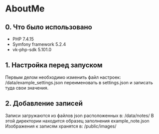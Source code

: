 # AboutMe

## 0. Что было использовано

* PHP 7.4.15
* Symfony framework 5.2.4
* vk-php-sdk 5.101.0

## 1. Настройка перед запуском

Первым делом необходимо изменить файл настроек:
/data/example_settings.json переименовать в settings.json
и записать туда свои значения.

## 2. Добавление записей

Записи загружаются из файлов json расположенных в:
/data/notes/
В этой директории находится образец заполнения example_note.json
Изображения к записям хранятся в:
/public/images/
